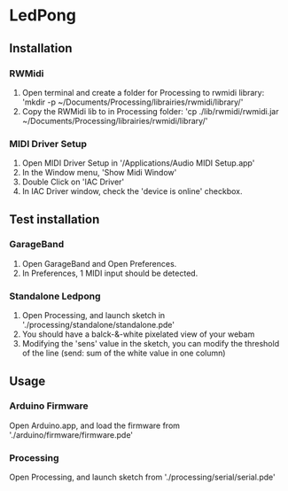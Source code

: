 # LedPong

## Installation

### RWMidi

1. Open terminal and create a folder for Processing to rwmidi library: 'mkdir -p ~/Documents/Processing/librairies/rwmidi/library/'
1. Copy the RWMidi lib to in Processing folder: 'cp ./lib/rwmidi/rwmidi.jar ~/Documents/Processing/librairies/rwmidi/library/'

### MIDI Driver Setup

1. Open MIDI Driver Setup in '/Applications/Audio MIDI Setup.app'
1. In the Window menu, 'Show Midi Window'
1. Double Click on 'IAC Driver'
1. In IAC Driver window, check the 'device is online' checkbox.

## Test installation

### GarageBand

1. Open GarageBand and Open Preferences.
1. In Preferences, 1 MIDI input should be detected.

### Standalone Ledpong

1. Open Processing, and launch sketch in './processing/standalone/standalone.pde'
1. You should have a balck-&-white pixelated view of your webam
1. Modifying the 'sens' value in the sketch, you can modify the threshold of the line (send: sum of the white value in one column)

## Usage

### Arduino Firmware

Open Arduino.app, and load the firmware from './arduino/firmware/firmware.pde'

### Processing

Open Processing, and launch sketch from './processing/serial/serial.pde'